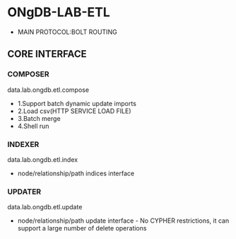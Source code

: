 # ONgDB-LAB-ETL
- MAIN PROTOCOL:BOLT ROUTING

## CORE INTERFACE
### COMPOSER
data.lab.ongdb.etl.compose
- 1.Support batch dynamic update imports
- 2.Load csv(HTTP SERVICE LOAD FILE)
- 3.Batch merge
- 4.Shell run

### INDEXER
data.lab.ongdb.etl.index
- node/relationship/path indices interface

### UPDATER
data.lab.ongdb.etl.update
- node/relationship/path update interface - No CYPHER restrictions, it can support a large number of delete operations


